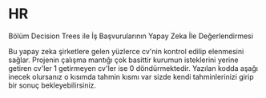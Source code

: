 # HR
Bölüm Decision Trees ile İş Başvurularının Yapay Zeka İle Değerlendirmesi


Bu yapay zeka şirketlere gelen yüzlerce cv'nin kontrol edilip elenmesini sağlar. Projenin çalışma mantığı çok basittir kurumun isteklerini yerine getiren cv'ler 1 getirmeyen cv'ler ise 0 döndürmektedir. Yazılan kodda aşağı inecek olursanız o kısımda tahmin kısmı var sizde kendi tahminlerinizi girip bir sonuç bekleyebilirsiniz.
